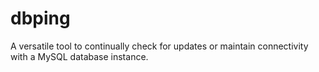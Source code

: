# dbping
A versatile tool to continually check for updates or maintain connectivity with a MySQL database instance.
